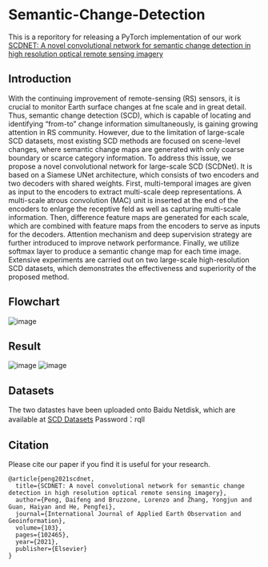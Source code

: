 # Semantic-Change-Detection
This is a reporitory for releasing a PyTorch implementation of our work [SCDNET: A novel convolutional network for semantic change detection in
high resolution optical remote sensing imagery](https://www.sciencedirect.com/science/article/pii/S0303243421001720)
## Introduction
With the continuing improvement of remote-sensing (RS) sensors, it is crucial to monitor Earth surface changes at
fne scale and in great detail. Thus, semantic change detection (SCD), which is capable of locating and identifying
“from-to” change information simultaneously, is gaining growing attention in RS community. However, due to
the limitation of large-scale SCD datasets, most existing SCD methods are focused on scene-level changes, where
semantic change maps are generated with only coarse boundary or scarce category information. To address this
issue, we propose a novel convolutional network for large-scale SCD (SCDNet). It is based on a Siamese UNet
architecture, which consists of two encoders and two decoders with shared weights. First, multi-temporal images
are given as input to the encoders to extract multi-scale deep representations. A multi-scale atrous convolution
(MAC) unit is inserted at the end of the encoders to enlarge the receptive feld as well as capturing multi-scale
information. Then, difference feature maps are generated for each scale, which are combined with feature maps
from the encoders to serve as inputs for the decoders. Attention mechanism and deep supervision strategy are
further introduced to improve network performance. Finally, we utilize softmax layer to produce a semantic
change map for each time image. Extensive experiments are carried out on two large-scale high-resolution SCD
datasets, which demonstrates the effectiveness and superiority of the proposed method.
## Flowchart
![image](https://user-images.githubusercontent.com/20106991/133845363-a0bf9e61-609b-4ffb-b675-a003fe2396c9.png)
## Result
![image](https://user-images.githubusercontent.com/20106991/133845431-0578364c-f815-4342-ac55-365b7cc70ee8.png)
![image](https://user-images.githubusercontent.com/20106991/133845478-a891ff7c-e76f-45ef-a8bd-231e32e658a5.png)

## Datasets
The two datastes have been uploaded onto Baidu Netdisk, which are available at [SCD Datasets](https://pan.baidu.com/s/1FBJ3yMSkr9wTN0FMqrNEwA)  Password：rqll


## Citation
Please cite our paper if you find it is useful for your research.
```
@article{peng2021scdnet,
  title={SCDNET: A novel convolutional network for semantic change detection in high resolution optical remote sensing imagery},
  author={Peng, Daifeng and Bruzzone, Lorenzo and Zhang, Yongjun and Guan, Haiyan and He, Pengfei},
  journal={International Journal of Applied Earth Observation and Geoinformation},
  volume={103},
  pages={102465},
  year={2021},
  publisher={Elsevier}
}
```
